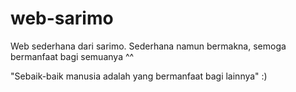 # web-sarimo
Web sederhana dari sarimo.
Sederhana namun bermakna, semoga bermanfaat bagi semuanya ^^

"Sebaik-baik manusia adalah yang bermanfaat bagi lainnya" :)
